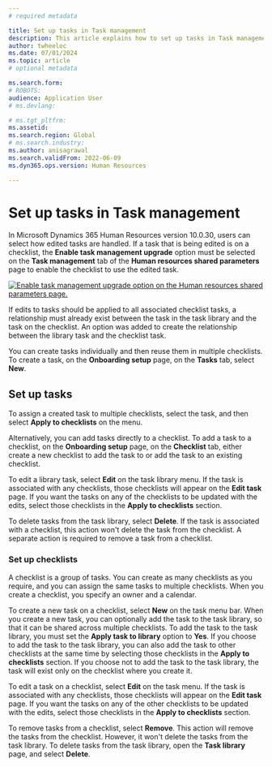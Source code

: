 ```yaml
---
# required metadata

title: Set up tasks in Task management
description: This article explains how to set up tasks in Task management in Microsoft Dynamics 365 Human Resources.
author: twheeloc
ms.date: 07/01/2024
ms.topic: article
# optional metadata

ms.search.form: 
# ROBOTS: 
audience: Application User
# ms.devlang: 

# ms.tgt_pltfrm: 
ms.assetid: 
ms.search.region: Global
# ms.search.industry: 
ms.author: anisagrawal
ms.search.validFrom: 2022-06-09
ms.dyn365.ops.version: Human Resources

---
```


# Set up tasks in Task management

In Microsoft Dynamics 365 Human Resources version 10.0.30, users can select how edited tasks are handled. If a task that is being edited is on a checklist, the **Enable task management upgrade** option must be selected on the **Task management** tab of the **Human resources shared parameters** page to enable the checklist to use the edited task.

[![Enable task management upgrade option on the Human resources shared parameters page.](./media/task-update.png)](./media/task-update.png)

If edits to tasks should be applied to all associated checklist tasks, a relationship must already exist between the task in the task library and the task on the checklist. An option was added to create the relationship between the library task and the checklist task.

You can create tasks individually and then reuse them in multiple checklists. To create a task, on the **Onboarding setup** page, on the **Tasks** tab, select **New**.

## Set up tasks

To assign a created task to multiple checklists, select the task, and then select **Apply to checklists** on the menu.

Alternatively, you can add tasks directly to a checklist. To add a task to a checklist, on the **Onboarding setup** page, on the **Checklist** tab, either create a new checklist to add the task to or add the task to an existing checklist.

To edit a library task, select **Edit** on the task library menu. If the task is associated with any checklists, those checklists will appear on the **Edit task** page. If you want the tasks on any of the checklists to be updated with the edits, select those checklists in the **Apply to checklists** section.

To delete tasks from the task library, select **Delete**. If the task is associated with a checklist, this action won't delete the task from the checklist. A separate action is required to remove a task from a checklist.

### Set up checklists

A checklist is a group of tasks. You can create as many checklists as you require, and you can assign the same tasks to multiple checklists. When you create a checklist, you specify an owner and a calendar.

To create a new task on a checklist, select **New** on the task menu bar. When you create a new task, you can optionally add the task to the task library, so that it can be shared across multiple checklists. To add the task to the task library, you must set the **Apply task to library** option to **Yes**. If you choose to add the task to the task library, you can also add the task to other checklists at the same time by selecting those checklists in the **Apply to checklists** section. If you choose not to add the task to the task library, the task will exist only on the checklist where you create it.

To edit a task on a checklist, select **Edit** on the task menu. If the task is associated with any checklists, those checklists will appear on the **Edit task** page. If you want the tasks on any of the other checklists to be updated with the edits, select those checklists in the **Apply to checklists** section.

To remove tasks from a checklist, select **Remove**. This action will remove the tasks from the checklist. However, it won't delete the tasks from the task library. To delete tasks from the task library, open the **Task library** page, and select **Delete**.
